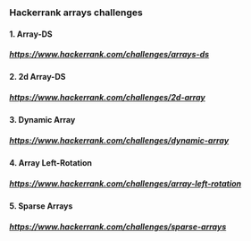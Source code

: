 ### Hackerrank arrays challenges

#### 1. Array-DS
##### https://www.hackerrank.com/challenges/arrays-ds

#### 2. 2d Array-DS
##### https://www.hackerrank.com/challenges/2d-array

#### 3. Dynamic Array
##### https://www.hackerrank.com/challenges/dynamic-array

#### 4. Array Left-Rotation
##### https://www.hackerrank.com/challenges/array-left-rotation

#### 5. Sparse Arrays
##### https://www.hackerrank.com/challenges/sparse-arrays


